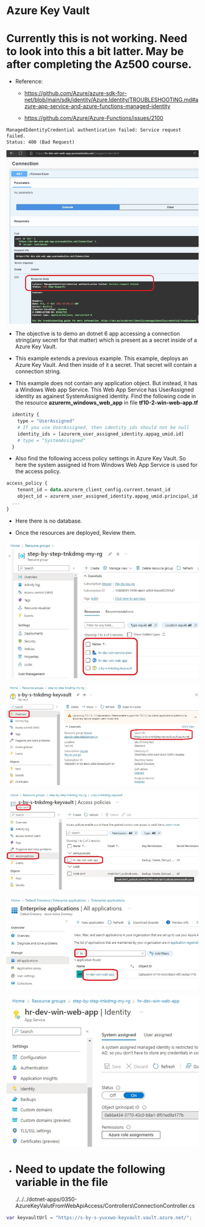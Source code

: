 # Azure Key Vault

# Currently this is not working. Need to look into this a bit latter. May be after completing the Az500 course.

- Reference: 
  - https://github.com/Azure/azure-sdk-for-net/blob/main/sdk/identity/Azure.Identity/TROUBLESHOOTING.md#azure-app-service-and-azure-functions-managed-identity

  - https://github.com/Azure/Azure-Functions/issues/2100

```
ManagedIdentityCredential authentication failed: Service request failed.
Status: 400 (Bad Request)
```

![Error](./images/30Error20.jpg)

- The objective is to demo an dotnet 6 app accessing a connection string(any secret for that matter) which is present as a secret inside of a Azure Key Vault.

- This example extends a previous example. This example, deploys an Azure Key Vault. And then inside of it a secret. That secret will contain a connection string. 

- This example does not contain any application object. But instead, it has a Windows Web app Service. This Web App Service has UserAssigned identity as againest SystemAssigned identity. Find the following code in the resource **azurerm_windows_web_app** in file **tf10-2-win-web-app.tf**

```tf
  identity {
    type = "UserAssigned"
    # If you use UserAssigned, then identity_ids should not be null
    identity_ids = [azurerm_user_assigned_identity.appag_umid.id]
    # type = "SystemAssigned"
  }
```

- Also find the following access policy settings in Azure Key Vault. So here the system assigned id from Windows Web App Service is used for the access policy.

```tf
access_policy {
    tenant_id = data.azurerm_client_config.current.tenant_id
    object_id = azurerm_user_assigned_identity.appag_umid.principal_id
  ...
}
```

- Here there is no database. 

- Once the resources are deployed, Review them.

![Resources Created on Azure](./images/20PostDeploymentReview20.jpg)

![Resources Created on Azure](./images/20PostDeploymentReview22.jpg)

![Resources Created on Azure](./images/20PostDeploymentReview25.jpg)

![Resources Created on Azure](./images/20PostDeploymentReview30.jpg)

![Resources Created on Azure](./images/20PostDeploymentReview35.jpg)

- # Need to update the following variable in the file 

    ./../../dotnet-apps/0350-AzureKeyValutFromWebApiAccess/Controllers\ConnectionController.cs

```tf    
var keyvaultUrl = "https://s-by-s-yuxxwo-keyvault.vault.azure.net/";
```

